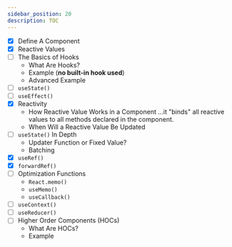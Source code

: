 ```yaml
---
sidebar_position: 20
description: TOC
---
```


- [x] Define A Component
- [x] Reactive Values
- [ ] The Basics of Hooks
  - What Are Hooks?
  - Example (**no built-in hook used**)
  - Advanced Example
- [ ] `useState()`
- [ ] `useEffect()`
- [x] Reactivity
  - How Reactive Value Works in a Component
    ...it "binds" all reactive values to all methods declared in the component. 
  - When Will a Reactive Value Be Updated
- [ ] `useState()` In Depth
  - Updater Function or Fixed Value?
  - Batching
- [x] `useRef()`
- [x] `forwardRef()`
- [ ] Optimization Functions
  - `React.memo()`
  - `useMemo()`
  - `useCallback()`
- [ ] `useContext()`
- [ ] `useReducer()`
- [ ] Higher Order Components (HOCs)
  - What Are HOCs?
  - Example